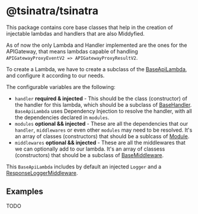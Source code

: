 # @tsinatra/tsinatra

This package contains core base classes that help in the creation of injectable lambdas
and handlers that are also Middyfied.

As of now the only Lambda and Handler implemented are the ones for the APIGateway, that means
lambdas capable of handling `APIGatewayProxyEventV2 => APIGatewayProxyResultV2`.

To create a Lambda, we have to create a subclass of the [BaseApiLambda](lambda/src/BaseApiLambda.ts),
and configure it according to our needs.

The configurable variables are the following:
* `handler` **required & injected** - This should be the class (constructor) of the handler for
this lambda, which should be a subclass of [BaseHandler](handler/src/BaseHandler.ts).
`BaseApiLambda` uses Dependency Injection to resolve the handler, with all the dependencies
declared in `modules`.
* `modules` **optional && injected** - These are all the dependencies that our `handler`,
`middlewares` or even other `modules` may need to be resolved. It's an array of classes
(constructors) that should be a sublcass of [Module](inject/src/InjectorModule.ts).
* `middlewares` **optional && injected** - These are all the middlewares that we can optionally
add to our lambda. It's an array of classess (constructors) that should be a subclass of
[BaseMiddleware](middleware/src/BaseMiddleware.ts).

This `BaseApiLambda` includes by default an injected `Logger` and a
[ResponseLoggerMiddleware](middleware/src/logging/ResponseLoggerMiddleware.ts).

## Examples
TODO
